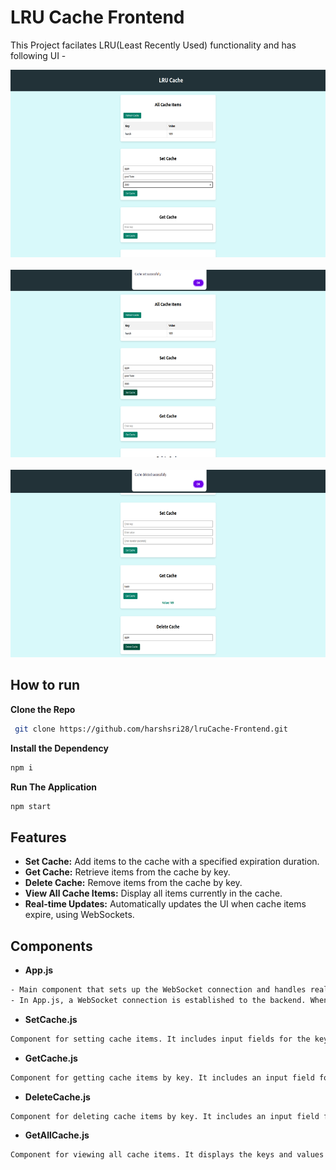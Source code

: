 # LRU Cache Frontend

This Project facilates LRU(Least Recently Used) functionality and has following UI -

<div style="text-align: center;">
  <img src="images/process1.png" alt="UI 1" width="700" height="300">
  <br><br>
  <img src="images/process2.png" alt="UI 2" width="700" height="300">
  <br><br>
  <img src="images/process3.png" alt="UI 2" width="700" height="300">
</div>

## How to run

**Clone the Repo**

```sh
 git clone https://github.com/harshsri28/lruCache-Frontend.git
```

**Install the Dependency**

```sh
npm i
```

**Run The Application**

```sh
npm start
```

## Features

- **Set Cache:** Add items to the cache with a specified expiration duration.
- **Get Cache:** Retrieve items from the cache by key.
- **Delete Cache:** Remove items from the cache by key.
- **View All Cache Items:** Display all items currently in the cache.
- **Real-time Updates:** Automatically updates the UI when cache items expire, using WebSockets.

## Components

- **App.js**

```sh
- Main component that sets up the WebSocket connection and handles real-time updates. It renders the other components for setting, getting, deleting, and viewing cache items.
- In App.js, a WebSocket connection is established to the backend. When a cache item expires, the backend sends a message to the frontend, which triggers a UI update.
```

- **SetCache.js**

```sh
Component for setting cache items. It includes input fields for the key, value, and duration, and a button to submit the data.
```

- **GetCache.js**

```sh
Component for getting cache items by key. It includes an input field for the key and a button to retrieve the value.
```

- **DeleteCache.js**

```sh
Component for deleting cache items by key. It includes an input field for the key and a button to delete the item.
```

- **GetAllCache.js**

```sh
Component for viewing all cache items. It displays the keys and values in a table and includes a button to refresh the list.
```
